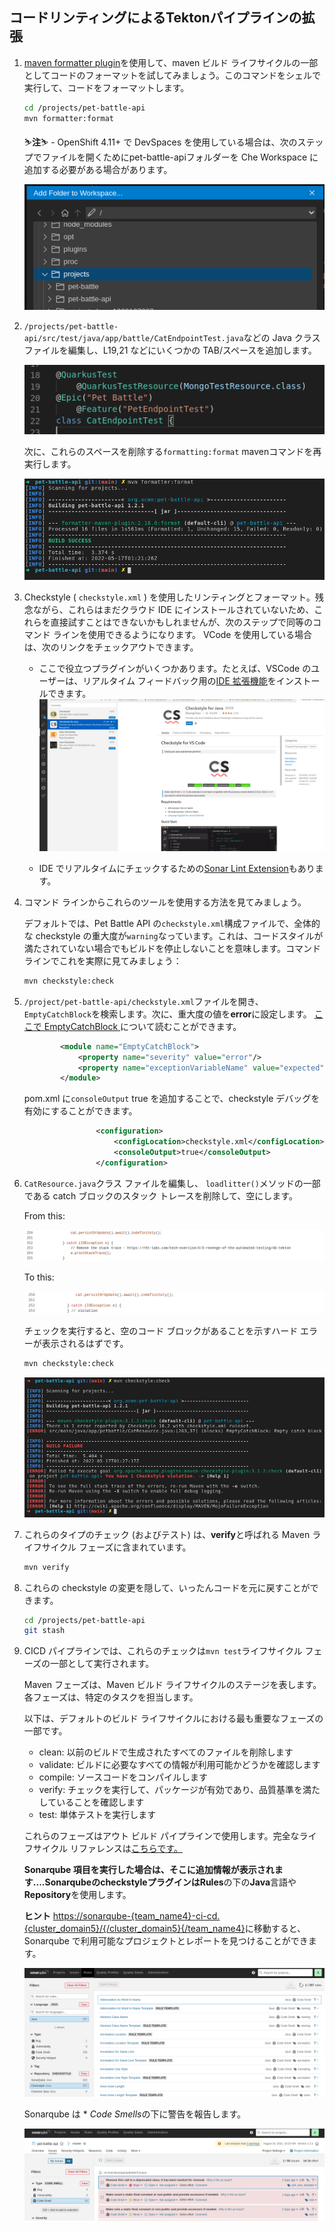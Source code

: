 ## コードリンティングによるTektonパイプラインの拡張

1. <span style="color:blue;"><a href="https://code.revelc.net/formatter-maven-plugin/usage.html">maven formatter plugin</a></span>を使用して、maven ビルド ライフサイクルの一部としてコードのフォーマットを試してみましょう。このコマンドをシェルで実行して、コードをフォーマットします。

    ```bash
    cd /projects/pet-battle-api
    mvn formatter:format
    ```

     <p class="warn">⛷️<b>注</b>⛷️ - OpenShift 4.11+ で DevSpaces を使用している場合は、次のステップでファイルを開くためにpet-battle-apiフォルダーを Che Workspace に追加する必要がある場合があります。</p>

    ![add-folder-to-workspace](images/add-folder-to-workspace.png)

2. `/projects/pet-battle-api/src/test/java/app/battle/CatEndpointTest.java`などの Java クラス ファイルを編集し、L19,21 などにいくつかの TAB/スペースを追加します。

    ![images/formatting-code-pb-api.png](images/formatting-code-pb-api-tab.png)

    次に、これらのスペースを削除する`formatting:format` mavenコマンドを再実行します。

    ![images/formatting-code-pb-api.png](images/formatting-code-pb-api.png)

3. Checkstyle ( `checkstyle.xml` ) を使用したリンティングとフォーマット。残念ながら、これらはまだクラウド IDE にインストールされていないため、これらを直接試すことはできないかもしれませんが、次のステップで同等のコマンド ラインを使用できるようになります。 VCode を使用している場合は、次のリンクをチェックアウトできます。

    - ここで役立つプラグインがいくつかあります。たとえば、VSCode のユーザーは、リアルタイム フィードバック用の<span style="color:blue;"><a href="https://code.visualstudio.com/docs/java/java-linting">IDE 拡張機能</a></span>をインストールできます。 ![images/checkstyle-extension.png](images/checkstyle-extension.png)

    - IDE でリアルタイムにチェックするための<span style="color:blue;"><a href="https://marketplace.visualstudio.com/items?itemName=SonarSource.sonarlint-vscode">Sonar Lint Extension</a></span>もあります。

4. コマンド ラインからこれらのツールを使用する方法を見てみましょう。

    デフォルトでは、Pet Battle API の`checkstyle.xml`構成ファイルで、全体的な checkstyle の重大度が`warning`なっています。これは、コードスタイルが満たされていない場合でもビルドを停止しないことを意味します。コマンドラインでこれを実際に見てみましょう：

    ```bash
    mvn checkstyle:check
    ```

5. `/project/pet-battle-api/checkstyle.xml`ファイルを開き、 `EmptyCatchBlock`を検索します。次に、重大度の値を**error**に設定します。 <span style="color:blue;"><a href="https://checkstyle.sourceforge.io/config_blocks.html#EmptyCatchBlock">ここで EmptyCatchBlock </a></span>について読むことができます。

    ```xml
            <module name="EmptyCatchBlock">
                <property name="severity" value="error"/>
                <property name="exceptionVariableName" value="expected"/>
            </module>
    ```

    pom.xml に`consoleOutput` true を追加することで、checkstyle デバッグを有効にすることができます。

    ```xml
                    <configuration>
                        <configLocation>checkstyle.xml</configLocation>
                        <consoleOutput>true</consoleOutput>
                    </configuration>
    ```

6. `CatResource.java`クラス ファイルを編集し、 `loadlitter()`メソッドの一部である catch ブロックのスタック トレースを削除して、空にします。

    From this:

    ![images/codestyle-violation2.png](images/codestyle-violation1.png)

    To this:

    ![images/codestyle-violation2.png](images/codestyle-violation2.png)

    チェックを実行すると、空のコード ブロックがあることを示すハード エラーが表示されるはずです。

    ```bash
    mvn checkstyle:check
    ```

    ![images/checkstyle-error.png](images/checkstyle-error.png)

7. これらのタイプのチェック (およびテスト) は、**verify**と呼ばれる Maven ライフサイクル フェーズに含まれています。

    ```bash
    mvn verify
    ```

8. これらの checkstyle の変更を隠して、いったんコードを元に戻すことができます。

    ```bash
    cd /projects/pet-battle-api
    git stash
    ```

9. CICD パイプラインでは、これらのチェックは`mvn test`ライフサイクル フェーズの一部として実行されます。

    Maven フェーズは、Maven ビルド ライフサイクルのステージを表します。各フェーズは、特定のタスクを担当します。

    以下は、デフォルトのビルド ライフサイクルにおける最も重要なフェーズの一部です。

    - clean: 以前のビルドで生成されたすべてのファイルを削除します
    - validate: ビルドに必要なすべての情報が利用可能かどうかを確認します
    - compile: ソースコードをコンパイルします
    - verify: チェックを実行して、パッケージが有効であり、品質基準を満たしていることを確認します
    - test: 単体テストを実行します

    これらのフェーズはアウト ビルド パイプラインで使用します。完全なライフサイクル リファレンスは<span style="color:blue;"><a href="https://maven.apache.org/guides/introduction/introduction-to-the-lifecycle.html#Lifecycle_Reference">こちらです。</a></span>

    **Sonarqube 項目を実行した場合は、そこに追加情報が表示されます....**Sonarqubeのcheckstyleプラグインは**Rules**の下の**Java**言語や**Repository**を使用します。

    <p class="warn"><b>ヒント</b> <span style="color:blue;"><a href="https://sonarqube-&lt;TEAM_NAME&gt;-ci-cd.&lt;CLUSTER_DOMAIN&gt;/">https://sonarqube-{team_name4}-ci-cd.{cluster_domain5}/{/cluster_domain5}{/team_name4}</a></span>に移動すると、Sonarqube で利用可能なプロジェクトとレポートを見つけることができます。</p>

    ![images/checkstyle-sonar.png](images/checkstyle-sonar.png)

    Sonarqube は * *Code Smells*の下に警告を報告します。

    ![images/sonar-code-smells.png](images/sonar-code-smells.png)
